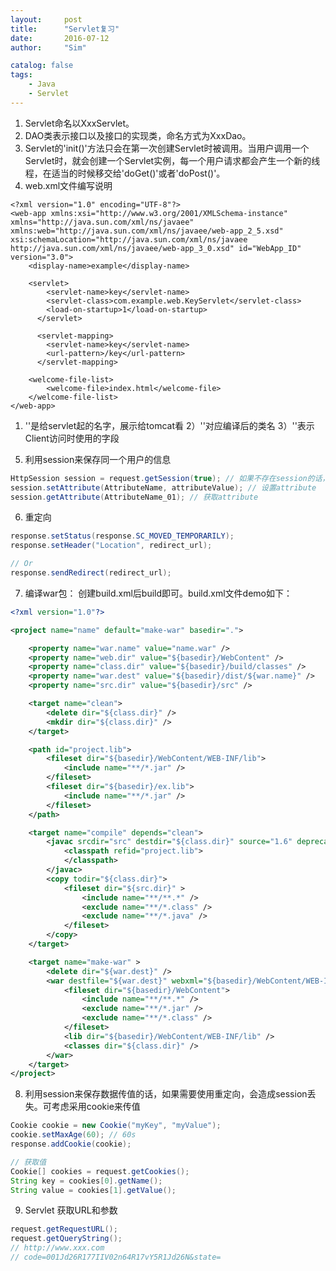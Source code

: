 ```yaml
---
layout:     post
title:      "Servlet复习"
date:       2016-07-12
author:     "Sim"

catalog: false
tags:
    - Java
    - Servlet
---
```


1. Servlet命名以XxxServlet。
2. DAO类表示接口以及接口的实现类，命名方式为XxxDao。
3. Servlet的'init()'方法只会在第一次创建Servlet时被调用。当用户调用一个Servlet时，就会创建一个Servlet实例，每一个用户请求都会产生一个新的线程，在适当的时候移交给'doGet()'或者'doPost()'。
4. web.xml文件编写说明

```
<?xml version="1.0" encoding="UTF-8"?>
<web-app xmlns:xsi="http://www.w3.org/2001/XMLSchema-instance" xmlns="http://java.sun.com/xml/ns/javaee" xmlns:web="http://java.sun.com/xml/ns/javaee/web-app_2_5.xsd" xsi:schemaLocation="http://java.sun.com/xml/ns/javaee http://java.sun.com/xml/ns/javaee/web-app_3_0.xsd" id="WebApp_ID" version="3.0">
	<display-name>example</display-name>

	<servlet>
	  	<servlet-name>key</servlet-name>
	  	<servlet-class>com.example.web.KeyServlet</servlet-class>
	  	<load-on-startup>1</load-on-startup>
	  </servlet>
	  
	  <servlet-mapping>
	  	<servlet-name>key</servlet-name>
	  	<url-pattern>/key</url-pattern>
	  </servlet-mapping>
	
	<welcome-file-list>
		<welcome-file>index.html</welcome-file>
	</welcome-file-list>
</web-app>
```


1) '<servlet-name>'是给servlet起的名字，展示给tomcat看
2）'<servlet-class>'对应编译后的类名
3）'<url-pattern>'表示Client访问时使用的字段

5. 利用session来保存同一个用户的信息

```java
HttpSession session = request.getSession(true); // 如果不存在session的话，就创建一个
session.setAttribute(AttributeName, attributeValue); // 设置attribute
session.getAttribute(AttributeName_01); // 获取attribute
```

6. 重定向

```java
response.setStatus(response.SC_MOVED_TEMPORARILY);
response.setHeader("Location", redirect_url);

// Or
response.sendRedirect(redirect_url);
```

7. 编译war包： 创建build.xml后build即可。build.xml文件demo如下：

```xml
<?xml version="1.0"?>

<project name="name" default="make-war" basedir=".">

	<property name="war.name" value="name.war" />
	<property name="web.dir" value="${basedir}/WebContent" />
	<property name="class.dir" value="${basedir}/build/classes" />
	<property name="war.dest" value="${basedir}/dist/${war.name}" />
	<property name="src.dir" value="${basedir}/src" />

	<target name="clean">
		<delete dir="${class.dir}" />
		<mkdir dir="${class.dir}" />
	</target>

	<path id="project.lib">
		<fileset dir="${basedir}/WebContent/WEB-INF/lib">
			<include name="**/*.jar" />
		</fileset>
		<fileset dir="${basedir}/ex.lib">
			<include name="**/*.jar" />
		</fileset>
	</path>

	<target name="compile" depends="clean">
		<javac srcdir="src" destdir="${class.dir}" source="1.6" deprecation="true" debug="true" >
			<classpath refid="project.lib">
			</classpath>
		</javac>
		<copy todir="${class.dir}">
			<fileset dir="${src.dir}" >
				<include name="**/**.*" />
				<exclude name="**/*.class" />
				<exclude name="**/*.java" />
			</fileset>
		</copy>
	</target>

	<target name="make-war" >
		<delete dir="${war.dest}" />
		<war destfile="${war.dest}" webxml="${basedir}/WebContent/WEB-INF/web.xml">
			<fileset dir="${basedir}/WebContent">
				<include name="**/**.*" />
				<exclude name="**/*.jar" />
				<exclude name="**/*.class" />
			</fileset>
			<lib dir="${basedir}/WebContent/WEB-INF/lib" />
			<classes dir="${class.dir}" />
		</war>
	</target>
</project>
```

8. 利用session来保存数据传值的话，如果需要使用重定向，会造成session丢失。可考虑采用cookie来传值

```java
Cookie cookie = new Cookie("myKey", "myValue");
cookie.setMaxAge(60); // 60s
response.addCookie(cookie);

// 获取值
Cookie[] cookies = request.getCookies();
String key = cookies[0].getName();
String value = cookies[1].getValue();
```

9. Servlet 获取URL和参数

```java
request.getRequestURL();
request.getQueryString();
// http://www.xxx.com
// code=001Jd26R177IIV02n64R17vY5R1Jd26N&state=
```



